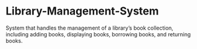 # Library-Management-System
System that handles the management of a library’s book collection, including adding books, displaying books, borrowing books, and returning books.
